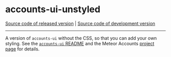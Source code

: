 # accounts-ui-unstyled
[Source code of released version](https://github.com/meteor/meteor/tree/master/packages/accounts-ui-unstyled) | [Source code of development version](https://github.com/meteor/meteor/tree/devel/packages/accounts-ui-unstyled)
***

A version of `accounts-ui` without the CSS, so that you can add your
own styling. See the [`accounts-ui`
README](https://atmospherejs.com/meteor/accounts-ui) and the
Meteor Accounts [project page](https://docs.meteor.com/api/accounts) for
details.
